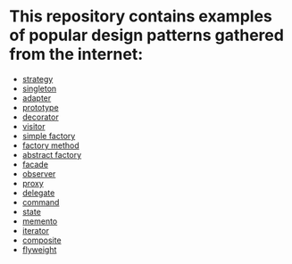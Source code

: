 # This repository contains examples of popular design patterns gathered from the internet:
- [strategy](https://github.com/moonik/design-patterns/tree/master/src/main/java/app/strategy)
- [singleton]()
- [adapter]()
- [prototype]()
- [decorator]()
- [visitor]()
- [simple factory](https://github.com/moonik/design-patterns/tree/master/src/main/java/app/factory)
- [factory method](https://github.com/moonik/design-patterns/tree/master/src/main/java/app/factory/method)
- [abstract factory](https://github.com/moonik/design-patterns/tree/master/src/main/java/app/factory/abstractf)
- [facade]()
- [observer](https://github.com/moonik/design-patterns/tree/master/src/main/java/app/observer)
- [proxy]()
- [delegate]()
- [command]()
- [state]()
- [memento]()
- [iterator]()
- [composite]()
- [flyweight]()
